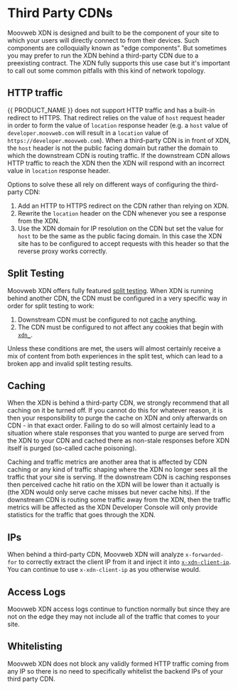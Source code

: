 # Third Party CDNs

Moovweb XDN is designed and built to be the component of your site to which your users will directly connect to from their devices. Such components are colloquially known as "edge components". But sometimes you may prefer to run the XDN behind a third-party CDN due to a preexisting contract. The XDN fully supports this use case but it's important to call out some common pitfalls with this kind of network topology.

## HTTP traffic

{{ PRODUCT_NAME }} does not support HTTP traffic and has a built-in redirect to HTTPS. That redirect relies on the value of `host` request header in order to form the value of `location` response header (e.g. a `host` value of `developer.moovweb.com` will result in a `location` value of `https://developer.moovweb.com`). When a third-party CDN is in front of XDN, the `host` header is not the public facing domain but rather the domain to which the downstream CDN is routing traffic. If the downstream CDN allows HTTP traffic to reach the XDN then the XDN will respond with an incorrect value in `location` response header.

Options to solve these all rely on different ways of configuring the third-party CDN:

1. Add an HTTP to HTTPS redirect on the CDN rather than relying on XDN.
2. Rewrite the `location` header on the CDN whenever you see a response from the XDN.
3. Use the XDN domain for IP resolution on the CDN but set the value for `host` to be the same as the public facing domain. In this case the XDN site has to be configured to accept requests with this header so that the reverse proxy works correctly.

## Split Testing

Moovweb XDN offers fully featured [split testing](/guides/split_testing). When XDN is running behind another CDN, the CDN must be configured in a very specific way in order for split testing to work:

1. Downstream CDN must be configured to not [cache](#section_caching) anything.
2. The CDN must be configured to not affect any cookies that begin with [`xdn_`](split_testing#section_how_requests_are_routed).

Unless these conditions are met, the users will almost certainly receive a mix of content from both experiences in the split test, which can lead to a broken app and invalid split testing results.

## Caching

When the XDN is behind a third-party CDN, we strongly recommend that all caching on it be turned off. If you cannot do this for whatever reason, it is then your responsibility to purge the cache on XDN and only afterwards on CDN - in that exact order. Failing to do so will almost certainly lead to a situation where stale responses that you wanted to purge are served from the XDN to your CDN and cached there as non-stale responses before XDN itself is purged (so-called cache poisoning).

Caching and traffic metrics are another area that is affected by CDN caching or any kind of traffic shaping where the XDN no longer sees all the traffic that your site is serving. If the downstream CDN is caching responses then perceived cache hit ratio on the XDN will be lower than it actually is (the XDN would only serve cache misses but never cache hits). If the downstream CDN is routing some traffic away from the XDN, then the traffic metrics will be affected as the XDN Developer Console will only provide statistics for the traffic that goes through the XDN.

## IPs

When behind a third-party CDN, Moovweb XDN will analyze `x-forwarded-for` to correctly extract the client IP from it and inject it into [`x-xdn-client-ip`](request_headers#section_general_headers). You can continue to use `x-xdn-client-ip` as you otherwise would.

## Access Logs

Moovweb XDN access logs continue to function normally but since they are not on the edge they may not include all of the traffic that comes to your site.

## Whitelisting

Moovweb XDN does not block any validly formed HTTP traffic coming from any IP so there is no need to specifically whitelist the backend IPs of your third party CDN.
